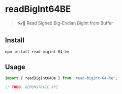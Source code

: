 # readBigInt64BE

> 👓💯 Read Signed Big-Endian BigInt from Buffer

## Install

```bash
npm install read-bigint-64-be
```

## Usage

```js
import { readBigInt64Be } from "read-bigint-64-be";

// TODO: DEMONSTRATE API
```
